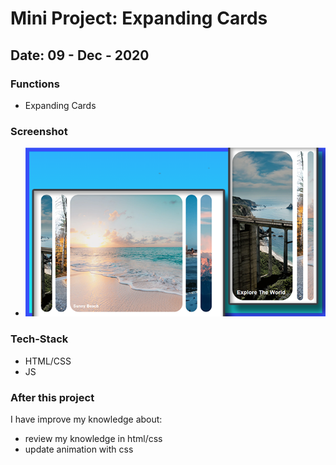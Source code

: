# Mini Project: Expanding Cards

## Date: 09 - Dec - 2020

### Functions

- Expanding Cards

### Screenshot

- <img src="./template-project-img.png" alt="screenshot"/>

### Tech-Stack

- HTML/CSS
- JS

### After this project

I have improve my knowledge about:

- review my knowledge in html/css
- update animation with css
